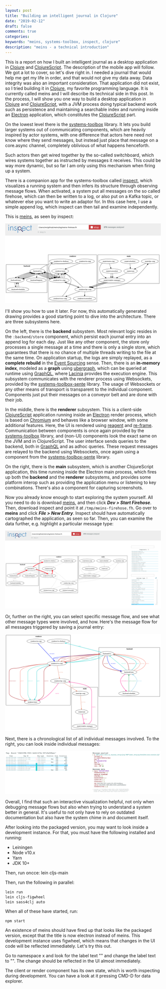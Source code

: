 ```yaml
---
layout: post
title: "Building an intelligent journal in Clojure"
date: "2019-02-12"
draft: false
comments: true
categories: 
keywords: "meins, systems-toolbox, inspect, clojure"
description: "meins - a technical introduction" 
---
```


This is a report on how I built an intelligent journal as a desktop application in [Clojure](https://clojure.org) and [ClojureScript](https://clojurescript.org/). The description of the mobile app will follow. We got a lot to cover, so let's dive right in. I needed a journal that would help me get my life in order, and that would not give my data away. Data integrity was also an important consideration. That application did not exist, so I tried building it in [Clojure](https://clojure.org), my favorite programming language. It is currently called meins and I will describe its technical side in this post. In the process, I will show you one way to build a desktop application in [Clojure](https://clojure.org) and [ClojureScript](https://clojurescript.org/), with a JVM process doing typical backend work such as persistence and maintaining a searchable index and running inside an [Electron](https://electronjs.org/) application, which constitutes the [ClojureScript](https://clojurescript.org/) part.

On the lowest level there is the [systems-toolbox](https://github.com/matthiasn/systems-toolbox) library. It lets you build larger systems out of communicating components, which are heavily inspired by actor systems, with one difference that actors here need not know where they send messages, but instead just place that message on a core.async channel, completely oblivious of what happens henceforth.

Such actors then get wired together by the so-called switchboard, which wires systems together as instructed by messages it receives. This could be way more dynamic, but so far I am only using this mechanism when firing up a system.

There is a companion app for the systems-toolbox called [inspect](https://github.com/matthiasn/inspect), which visualizes a running system and then infers its structure through observing message flows. When activated, a system put all messages on the so called firehose, which can then be written to a log, or also put on a Kafka topic, or whatever else you want to write an adaptor for. In this case here, I use a simple append log, which inspect can then tail and examine independently.

This is [meins](https://github.com/matthiasn/meins), as seen by inspect:

![inspect overview](../images/2019-02-intro/2019-02-05_01.16.20_system.png)

I'll show you how to use it later. For now, this automatically generated drawing provides a good starting point to dive into the architecture. There are three subsystems here. 

On the left, there is the **backend** subsystem. Most relevant logic resides in the `:backend/store` component, which persist each journal entry into an append log for each day. Just like any other component, the store only processes a single message at a time and there is only a single store, which guarantees that there is no chance of multiple threads writing to the file at the same time. On application startup, the logs are simply replayed, as a **complete rebuild** in the [Event Sourcing](https://martinfowler.com/eaaDev/EventSourcing.html) sense. Then, there is an **in-memory index**, modeled as a **graph** using [ubergraph](https://github.com/Engelberg/ubergraph), which can be queried at runtime using [GraphQL](https://graphql.org/), where [Lacinia](https://github.com/walmartlabs/lacinia) provides the execution engine. This subsystem communicates with the renderer process using Websockets, provided by the [systems-toolbox-sente](https://github.com/matthiasn/systems-toolbox-sente) library. The usage of Websockets or any other means of transport is transparent to the individual component. Components just put their messages on a conveyor belt and are done with their job.

In the middle, there is the **renderer** subsystem. This is a client-side [ClojureScript](https://clojurescript.org/) application running inside an [Electron](https://electronjs.org/) render process, which is based on [Chromium](https://www.chromium.org/) and behaves like a browser window, with some additional features. Here, the UI is rendered using [reagent](https://github.com/reagent-project/reagent) and [re-frame](https://github.com/Day8/re-frame). Communication between components is once again provided by the [systems-toolbox](https://github.com/matthiasn/systems-toolbox) library, and (non-UI) components look the exact same on the JVM and in ClojureScript. The user interface sends queries to the backend, both in [GraphQL](https://graphql.org/) and as adhoc queries. These request messages are relayed to the backend using Websockets, once again using a component from the [systems-toolbox-sente](https://github.com/matthiasn/systems-toolbox-sente) library.

On the right, there is the **main** subsystem, which is another ClojureScript application, this time running inside the Electron main process, which fires up both the **backend** and the **renderer** subsystems, and provides some platform interop such as providing the application menu or listening to key combinations. There's also a component for capturing screenshots.

Now you already know enough to start exploring the system yourself. All you need to do is download [meins](https://github.com/matthiasn/meins/releases), and then click **_Dev > Start Firehose_**. Then, download inspect and point it at `/tmp/meins-firehose.fh`. Go over to **meins** and click **_File > New Entry_**. Inspect should have automatically cartographed the application, as seen so far. Then, you can examine the data further, e.g. highlight a particular message type:

![screenshot msg type filter](../images/2019-02-intro/2019-02-05_01.17_flow.png)

Or, further on the right, you can select specific message flow, and see what other message types were involved, and how. Here's the message flow for all messages triggered by saving a journal entry:

![entry save message flow](../images/2019-02-intro/2019-02-05_01.17.47_flow.png)

Next, there is a chronological list of all individual messages involved. To the right, you can look inside individual messages:

![message timeline](../images/2019-02-intro/2019-02-05_16.01.34_msg-timeline.png)

Overall, I find that such an interactive visualization helpful, not only when debugging message flows but also when trying to understand a system better in general. It's useful to not only have to rely on outdated documentation but also have the system chime in and document itself. 

After looking into the packaged version, you may want to look inside a development instance. For that, you must have the following installed and running:
* Leiningen
* Node v10.x
* Yarn
* JDK 10+

Then, run oncce:
    lein cljs-main

Then, run the following in parallel:

    lein run
    lein cljs-figwheel
    lein sass4clj auto

When all of these have started, run:

    npm start

An existence of meins should have fired up that looks like the packaged version, except that the title is now electron instead of meins. This development instance uses figwheel, which means that changes in the UI code will be reflected immediately. Let's try this out. 

Go to namespace x and look for the label text "" and change the label text to "". The change should be reflected in the UI almost immediately.

The client or render component has its own state, which is worth inspecting during development. You can have a look at it pressing CMD-D for data explorer.